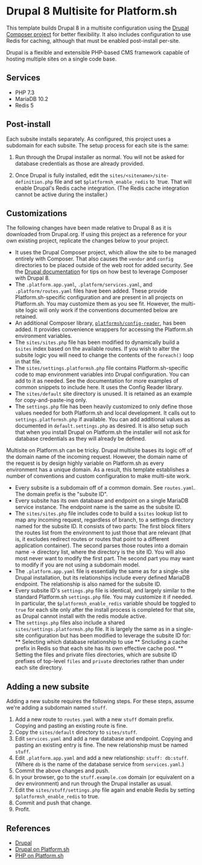 # Drupal 8 Multisite for Platform.sh

This template builds Drupal 8 in a multisite configuration using the [Drupal Composer project](https://github.com/drupal-composer/drupal-project) for better flexibility.  It also includes configuration to use Redis for caching, although that must be enabled post-install per-site.

Drupal is a flexible and extensible PHP-based CMS framework capable of hosting multiple sites on a single code base.

## Services

* PHP 7.3
* MariaDB 10.2
* Redis 5

## Post-install

Each subsite installs separately.  As configured, this project uses a subdomain for each subsite.  The setup process for each site is the same:

1. Run through the Drupal installer as normal.  You will not be asked for database credentials as those are already provided.

2. Once Drupal is fully installed, edit the `sites/<sitename>/site-definition.php` file and set `$platformsh_enable_redis` to `true.  That will enable Drupal's Redis cache integration.  (The Redis cache integration cannot be active during the installer.)

## Customizations

The following changes have been made relative to Drupal 8 as it is downloaded from Drupal.org.  If using this project as a reference for your own existing project, replicate the changes below to your project.

* It uses the Drupal Composer project, which allow the site to be managed entirely with Composer. That also causes the `vendor` and `config` directories to be placed outside of the web root for added security.  See the [Drupal documentation](https://www.drupal.org/node/2404989) for tips on how best to leverage Composer with Drupal 8.
* The `.platform.app.yaml`, `.platform/services.yaml`, and `.platform/routes.yaml` files have been added.  These provide Platform.sh-specific configuration and are present in all projects on Platform.sh.  You may customize them as you see fit.  However, the multi-site logic will only work if the conventions documented below are retained.
* An additional Composer library, [`platformsh/config-reader`](https://github.com/platformsh/config-reader-php), has been added.  It provides convenience wrappers for accessing the Platform.sh environment variables.
* The `sites/sites.php` file has been modified to dynamically build a `$sites` index based on the available routes.  If you wish to alter the subsite logic you will need to change the contents of the `foreach()` loop in that file.
* The `sites/settings.platformsh.php` file contains Platform.sh-specific code to map environment variables into Drupal configuration. You can add to it as needed. See the documentation for more examples of common snippets to include here.  It uses the Config Reader library.
* The `sites/default` site directory is unused.  It is retained as an example for copy-and-paste-ing only.
* The `settings.php` file has been heavily customized to only define those values needed for both Platform.sh and local development.  It calls out to `settings.platformsh.php` if available.  You can add additional values as documented in `default.settings.php` as desired.  It is also setup such that when you install Drupal on Platform.sh the installer will not ask for database credentials as they will already be defined.

Multisite on Platform.sh can be tricky.  Drupal multisite bases its logic off of the domain name of the incoming request.  However, the domain name of the request is by design highly variable on Platform.sh as every environment has a unique domain.  As a result, this template establishes a number of conventions and custom configuration to make multi-site work.

* Every subsite is a subdomain off of a common domain.  See `routes.yaml`.  The domain prefix is the "subsite ID".
* Every subsite has its own database and endpoint on a single MariaDB service instance.  The endpoint name is the same as the subsite ID.
* The `sites/sites.php` file includes code to build a `$sites` lookup list to map any incoming request, regardless of branch, to a settings directory named for the subsite ID.  It consists of two parts: The first block filters the routes list from the environment to just those that are relevant (that is, it excludes redirect routes or routes that point to a different application container).  The second parses those routes into a domain name -> directory list, where the directory is the site ID.  You will also most never want to modify the first part.  The second part you may want to modify if you are not using a subdomain model.
* The `.platform.app.yaml` file is essentially the same as for a single-site Drupal installation, but its relationships include every defined MariaDB endpoint.  The relationship is also named for the subsite ID.
* Every subsite ID's `settings.php` file is identical, and largely similar to the standard Platform.sh `settings.php` file.  You may customize it if needed.  In particular, the `$platformsh_enable_redis` variable should be toggled to `true` for each site only after the install process is completed for that site, as Drupal cannot install with the redis module active.
* The `settings.php` files also include a shared `sites/settings.platformsh.php` file.  It is largely the same as in a single-site configuration but has been modified to leverage the subsite ID for:
** Selecting which database relationship to use
** Sncluding a cache prefix in Redis so that each site has its own effective cache pool.
** Setting the files and private files directories, which are subsite ID prefixes of top-level `files` and `private` directories rather than under each site directory.

## Adding a new subsite

Adding a new subsite requires the following steps.  For these steps, assume we're adding a subdomain named `stuff`.

1. Add a new route to `routes.yaml` with a new `stuff` domain prefix.  Copying and pasting an existing route is fine.
2. Copy the `sites/default` directory to `sites/stuff`.
3. Edit `services.yaml` and add a new database and endpoint.  Copying and pasting an existing entry is fine.  The new relationship must be named `stuff`.
4. Edit `.platform.app.yaml` and add a new relationship: `stuff: db:stuff`.  (Where `db` is the name of the database service from `services.yaml`.)
5. Commit the above changes and push.
6. In your browser, go to the `stuff.example.com` domain (or equivalent on a dev environment) and run through the Drupal installer as usual.
7. Edit the `sites/stuff/settings.php` file again and enable Redis by setting `$platformsh_enable_redis` to true.
8. Commit and push that change.
9. Profit.

## References

* [Drupal](https://www.drupal.org/)
* [Drupal on Platform.sh](https://docs.platform.sh/frameworks/drupal8.html)
* [PHP on Platform.sh](https://docs.platform.sh/languages/php.html)
